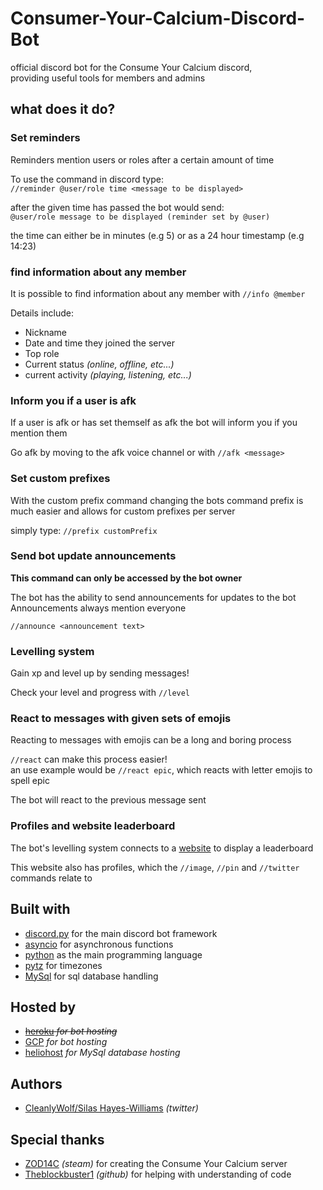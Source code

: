 # Consumer-Your-Calcium-Discord-Bot
official discord bot for the Consume Your Calcium discord,     
providing useful tools for members and admins

## what does it do?
### Set reminders
Reminders mention users or roles after a certain amount of time  
  
To use the command in discord type:  
`//reminder @user/role time <message to be displayed>`  
    
after the given time has passed the bot would send:  
`@user/role message to be displayed (reminder set by @user)`  
  
the time can either be in minutes (e.g 5) or as a 24 hour timestamp (e.g 14:23)  
  
### find information about any member  
It is possible to find information about any member with `//info @member`  
  
Details include:  
* Nickname  
* Date and time they joined the server  
* Top role  
* Current status *(online, offline, etc...)*  
* current activity *(playing, listening, etc...)*  
  
### Inform you if a user is afk  
If a user is afk or has set themself as afk the bot will inform you if you mention them  
  
Go afk by moving to the afk voice channel or with `//afk <message>`  

### Set custom prefixes  
With the custom prefix command changing the bots command prefix is much easier and allows for custom prefixes per server    
  
simply type:
`//prefix customPrefix`  
  
### Send bot update announcements  
**This command can only be accessed by the bot owner**  
  
The bot has the ability to send announcements for updates to the bot  
Announcements always mention everyone  
  
`//announce <announcement text>`  
  
### Levelling system  
Gain xp and level up by sending messages!  
  
Check your level and progress with `//level` 
  
### React to messages with given sets of emojis  
Reacting to messages with emojis can be a long and boring process  
  
`//react` can make this process easier!  
an use example would be `//react epic`, which reacts with letter emojis to spell epic  
  
The bot will react to the previous message sent  
  
### Profiles and website leaderboard    
The bot's levelling system connects to a [website](silashw.heliohost.org)  to display a leaderboard    
  
This website also has profiles, which the `//image`, `//pin` and `//twitter` commands relate to  
## Built with  
  
* [discord.py](https://discordpy.readthedocs.io/en/latest/) for the main discord bot framework  
* [asyncio](https://docs.python.org/3/library/asyncio.html) for asynchronous functions  
* [python](https://www.python.org/) as the main programming language    
* [pytz](https://pypi.org/project/pytz/) for timezones  
* [MySql](https://www.mysql.com/) for sql database handling  

## Hosted by  
* ~~[heroku](www.heroku.com) *for bot hosting*~~  
* [GCP](https://cloud.google.com) *for bot hosting*  
* [heliohost](https://www.heliohost.org/) *for MySql database hosting*    

## Authors
* [CleanlyWolf/Silas Hayes-Williams](https://twitter.com/silas_hw) *(twitter)*  
  
## Special thanks  
* [ZOD14C](https://steamcommunity.com/profiles/76561198985320935) *(steam)* for creating the Consume Your Calcium server  
* [Theblockbuster1](https://github.com/Theblockbuster1) *(github)* for helping with understanding of code  

